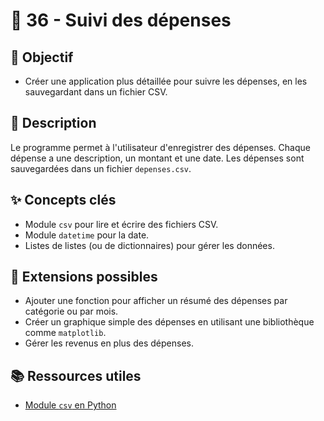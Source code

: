 # 💸 36 - Suivi des dépenses

## 🎯 Objectif

- Créer une application plus détaillée pour suivre les dépenses, en les sauvegardant dans un fichier CSV.

## 📝 Description

Le programme permet à l'utilisateur d'enregistrer des dépenses. Chaque dépense a une description, un montant et une date. Les dépenses sont sauvegardées dans un fichier `depenses.csv`.

## ✨ Concepts clés

- Module `csv` pour lire et écrire des fichiers CSV.
- Module `datetime` pour la date.
- Listes de listes (ou de dictionnaires) pour gérer les données.

## 🚀 Extensions possibles

- Ajouter une fonction pour afficher un résumé des dépenses par catégorie ou par mois.
- Créer un graphique simple des dépenses en utilisant une bibliothèque comme `matplotlib`.
- Gérer les revenus en plus des dépenses.

## 📚 Ressources utiles

- [Module `csv` en Python](https://docs.python.org/3/library/csv.html)